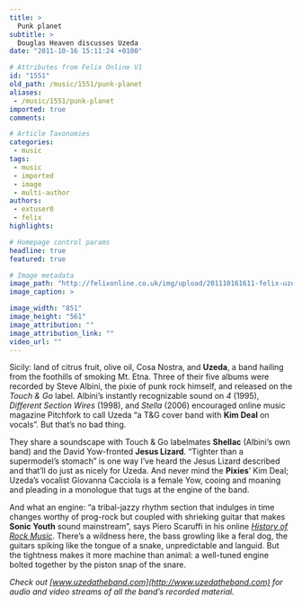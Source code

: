 ```yaml
---
title: >
  Punk planet
subtitle: >
  Douglas Heaven discusses Uzeda
date: "2011-10-16 15:11:24 +0100"

# Attributes from Felix Online V1
id: "1551"
old_path: /music/1551/punk-planet
aliases:
 - /music/1551/punk-planet
imported: true
comments:

# Article Taxonomies
categories:
 - music
tags:
 - music
 - imported
 - image
 - multi-author
authors:
 - extuser0
 - felix
highlights:

# Homepage control params
headline: true
featured: true

# Image metadata
image_path: "http://felixonline.co.uk/img/upload/201110161611-felix-uzeda.jpg"
image_caption: >

image_width: "851"
image_height: "561"
image_attribution: ""
image_attribution_link: ""
video_url: ""
---
```


Sicily: land of citrus fruit, olive oil, Cosa Nostra, and __Uzeda__, a band hailing from the foothills of smoking Mt. Etna. Three of their five albums were recorded by Steve Albini, the pixie of punk rock himself, and released on the _Touch & Go_ label. Albini’s instantly recognizable sound on _4_ (1995), _Different Section Wires_ (1998), and _Stella_ (2006) encouraged online music magazine Pitchfork to call Uzeda “a T&G cover band with __Kim Deal__ on vocals”. But that’s no bad thing.

They share a soundscape with Touch & Go labelmates __Shellac__ (Albini’s own band) and the David Yow-fronted __Jesus Lizard__. “Tighter than a supermodel’s stomach” is one way I’ve heard the Jesus Lizard described and that’ll do just as nicely for Uzeda. And never mind the __Pixies__’ Kim Deal; Uzeda’s vocalist Giovanna Cacciola is a female Yow, cooing and moaning and pleading in a monologue that tugs at the engine of the band.

And what an engine: “a tribal-jazzy rhythm section that indulges in time changes worthy of prog-rock but coupled with shrieking guitar that makes __Sonic Youth__ sound mainstream”, says Piero Scaruffi in his online [_History of Rock Music_](http://www.scaruffi.com/history/). There’s a wildness here, the bass growling like a feral dog, the guitars spiking like the tongue of a snake, unpredictable and languid. But the tightness makes it more machine than animal: a well-tuned engine bolted together by the piston snap of the snare.

_Check out [www.uzedatheband.com](http://www.uzedatheband.com) for audio and video streams of all the band’s recorded material._

